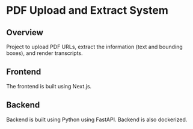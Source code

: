 # PDF Upload and Extract System

## Overview

Project to upload PDF URLs, extract the information (text and bounding boxes), and render
transcripts.

## Frontend

The frontend is built using Next.js.

## Backend

Backend is built using Python using FastAPI. Backend is also dockerized.
